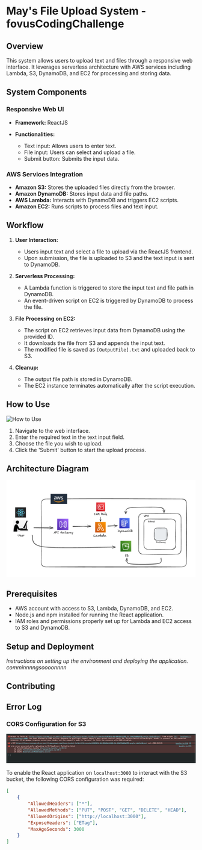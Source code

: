 # May's File Upload System - fovusCodingChallenge

## Overview
This system allows users to upload text and files through a responsive web interface. It leverages serverless architecture with AWS services including Lambda, S3, DynamoDB, and EC2 for processing and storing data.

## System Components

### Responsive Web UI
- **Framework:** ReactJS

- **Functionalities:**
  - Text input: Allows users to enter text.
  - File input: Users can select and upload a file.
  - Submit button: Submits the input data.

### AWS Services Integration
- **Amazon S3:** Stores the uploaded files directly from the browser.
- **Amazon DynamoDB:** Stores input data and file paths.
- **AWS Lambda:** Interacts with DynamoDB and triggers EC2 scripts.
- **Amazon EC2:** Runs scripts to process files and text input.

## Workflow

1. **User Interaction:**
   - Users input text and select a file to upload via the ReactJS frontend.
   - Upon submission, the file is uploaded to S3 and the text input is sent to DynamoDB.

2. **Serverless Processing:**
   - A Lambda function is triggered to store the input text and file path in DynamoDB.
   - An event-driven script on EC2 is triggered by DynamoDB to process the file.

3. **File Processing on EC2:**
   - The script on EC2 retrieves input data from DynamoDB using the provided ID.
   - It downloads the file from S3 and appends the input text.
   - The modified file is saved as `[OutputFile].txt` and uploaded back to S3.

4. **Cleanup:**
   - The output file path is stored in DynamoDB.
   - The EC2 instance terminates automatically after the script execution.

## How to Use

![How to Use](https://github.com/MayHyeyeonKim/fovusCodingChallenge/blob/main/images/uploading.gif)


1. Navigate to the web interface.
2. Enter the required text in the text input field.
3. Choose the file you wish to upload.
4. Click the 'Submit' button to start the upload process.

## Architecture Diagram

![Architecture Diagram](https://github.com/MayHyeyeonKim/fovusCodingChallenge/blob/main/images/ArchitectureDiagram.png)

## Prerequisites

- AWS account with access to S3, Lambda, DynamoDB, and EC2.
- Node.js and npm installed for running the React application.
- IAM roles and permissions properly set up for Lambda and EC2 access to S3 and DynamoDB.

## Setup and Deployment

_Instructions on setting up the environment and deploying the application._
_comminnnngsoooonnnn_

## Contributing


## Error Log


### CORS Configuration for S3
![CORS Error](https://github.com/MayHyeyeonKim/fovusCodingChallenge/blob/main/images/corsErr.png)

To enable the React application on `localhost:3000` to interact with the S3 bucket, the following CORS configuration was required:

```json
[
    {
        "AllowedHeaders": ["*"],
        "AllowedMethods": ["PUT", "POST", "GET", "DELETE", "HEAD"],
        "AllowedOrigins": ["http://localhost:3000"],
        "ExposeHeaders": ["ETag"],
        "MaxAgeSeconds": 3000
    }
]
